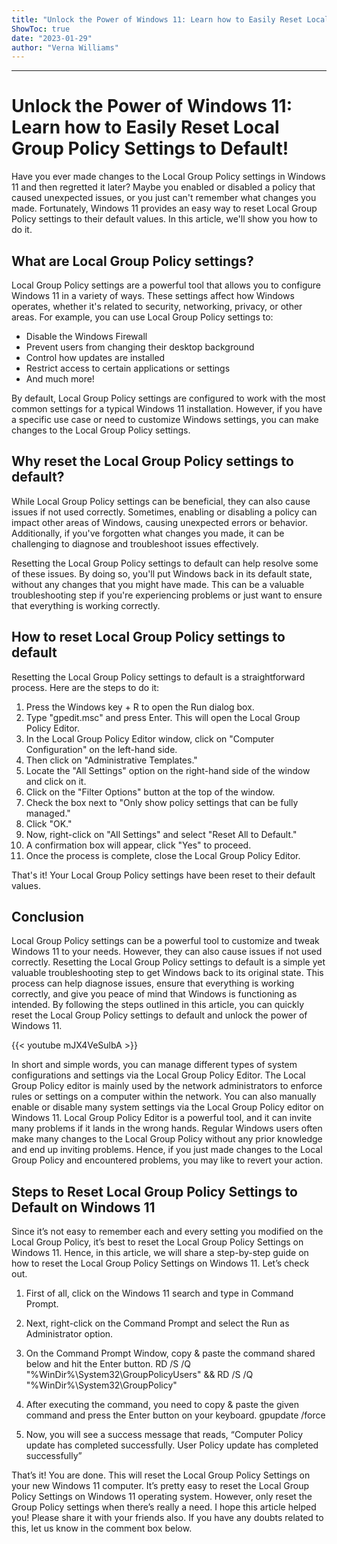 ```yaml
---
title: "Unlock the Power of Windows 11: Learn how to Easily Reset Local Group Policy Settings to Default!"
ShowToc: true 
date: "2023-01-29"
author: "Verna Williams"
---
```

*****
# Unlock the Power of Windows 11: Learn how to Easily Reset Local Group Policy Settings to Default!

Have you ever made changes to the Local Group Policy settings in Windows 11 and then regretted it later? Maybe you enabled or disabled a policy that caused unexpected issues, or you just can't remember what changes you made. Fortunately, Windows 11 provides an easy way to reset Local Group Policy settings to their default values. In this article, we'll show you how to do it.

## What are Local Group Policy settings?

Local Group Policy settings are a powerful tool that allows you to configure Windows 11 in a variety of ways. These settings affect how Windows operates, whether it's related to security, networking, privacy, or other areas. For example, you can use Local Group Policy settings to:

* Disable the Windows Firewall
* Prevent users from changing their desktop background
* Control how updates are installed
* Restrict access to certain applications or settings
* And much more!

By default, Local Group Policy settings are configured to work with the most common settings for a typical Windows 11 installation. However, if you have a specific use case or need to customize Windows settings, you can make changes to the Local Group Policy settings.

## Why reset the Local Group Policy settings to default?

While Local Group Policy settings can be beneficial, they can also cause issues if not used correctly. Sometimes, enabling or disabling a policy can impact other areas of Windows, causing unexpected errors or behavior. Additionally, if you've forgotten what changes you made, it can be challenging to diagnose and troubleshoot issues effectively.

Resetting the Local Group Policy settings to default can help resolve some of these issues. By doing so, you'll put Windows back in its default state, without any changes that you might have made. This can be a valuable troubleshooting step if you're experiencing problems or just want to ensure that everything is working correctly.

## How to reset Local Group Policy settings to default

Resetting the Local Group Policy settings to default is a straightforward process. Here are the steps to do it:

1. Press the Windows key + R to open the Run dialog box.
2. Type "gpedit.msc" and press Enter. This will open the Local Group Policy Editor.
3. In the Local Group Policy Editor window, click on "Computer Configuration" on the left-hand side.
4. Then click on "Administrative Templates."
5. Locate the "All Settings" option on the right-hand side of the window and click on it.
6. Click on the "Filter Options" button at the top of the window.
7. Check the box next to "Only show policy settings that can be fully managed."
8. Click "OK."
9. Now, right-click on "All Settings" and select "Reset All to Default."
10. A confirmation box will appear, click "Yes" to proceed.
11. Once the process is complete, close the Local Group Policy Editor.

That's it! Your Local Group Policy settings have been reset to their default values.

## Conclusion

Local Group Policy settings can be a powerful tool to customize and tweak Windows 11 to your needs. However, they can also cause issues if not used correctly. Resetting the Local Group Policy settings to default is a simple yet valuable troubleshooting step to get Windows back to its original state. This process can help diagnose issues, ensure that everything is working correctly, and give you peace of mind that Windows is functioning as intended. By following the steps outlined in this article, you can quickly reset the Local Group Policy settings to default and unlock the power of Windows 11.

{{< youtube mJX4VeSulbA >}} 



In short and simple words, you can manage different types of system configurations and settings via the Local Group Policy Editor. The Local Group Policy editor is mainly used by the network administrators to enforce rules or settings on a computer within the network.
You can also manually enable or disable many system settings via the Local Group Policy editor on Windows 11. Local Group Policy Editor is a powerful tool, and it can invite many problems if it lands in the wrong hands.
Regular Windows users often make many changes to the Local Group Policy without any prior knowledge and end up inviting problems. Hence, if you just made changes to the Local Group Policy and encountered problems, you may like to revert your action.

 
## Steps to Reset Local Group Policy Settings to Default on Windows 11


Since it’s not easy to remember each and every setting you modified on the Local Group Policy, it’s best to reset the Local Group Policy Settings on Windows 11. Hence, in this article, we will share a step-by-step guide on how to reset the Local Group Policy Settings on Windows 11. Let’s check out.
1. First of all, click on the Windows 11 search and type in Command Prompt.

2. Next, right-click on the Command Prompt and select the Run as Administrator option.

3. On the Command Prompt Window, copy & paste the command shared below and hit the Enter button.
RD /S /Q "%WinDir%\System32\GroupPolicyUsers" && RD /S /Q "%WinDir%\System32\GroupPolicy"

4. After executing the command, you need to copy & paste the given command and press the Enter button on your keyboard.
gpupdate /force

5. Now, you will see a success message that reads, “Computer Policy update has completed successfully. User Policy update has completed successfully”

That’s it! You are done. This will reset the Local Group Policy Settings on your new Windows 11 computer.
It’s pretty easy to reset the Local Group Policy Settings on Windows 11 operating system. However, only reset the Group Policy settings when there’s really a need. I hope this article helped you! Please share it with your friends also. If you have any doubts related to this, let us know in the comment box below.





